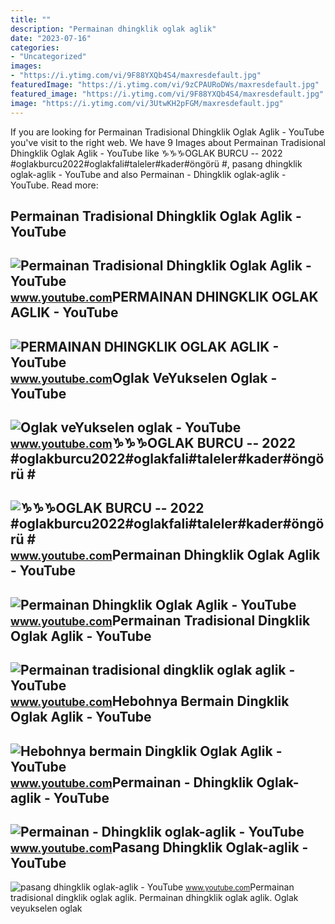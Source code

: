 ```yaml
---
title: ""
description: "Permainan dhingklik oglak aglik"
date: "2023-07-16"
categories:
- "Uncategorized"
images:
- "https://i.ytimg.com/vi/9F88YXQb4S4/maxresdefault.jpg"
featuredImage: "https://i.ytimg.com/vi/9zCPAURoDWs/maxresdefault.jpg"
featured_image: "https://i.ytimg.com/vi/9F88YXQb4S4/maxresdefault.jpg"
image: "https://i.ytimg.com/vi/3UtwKH2pFGM/maxresdefault.jpg"
---
```


If you are looking for Permainan Tradisional Dhingklik Oglak Aglik - YouTube you've visit to the right web. We have 9 Images about Permainan Tradisional Dhingklik Oglak Aglik - YouTube like ♑♑♑OGLAK BURCU -- 2022 #oglakburcu2022#oglakfali#taleler#kader#öngörü #, pasang dhingklik oglak-aglik - YouTube and also Permainan - Dhingklik oglak-aglik - YouTube. Read more:

Permainan Tradisional Dhingklik Oglak Aglik - YouTube
-----------------------------------------------------

 ![Permainan Tradisional Dhingklik Oglak Aglik - YouTube](https://i.ytimg.com/vi/kmwtHLSwwTI/maxresdefault.jpg) <small>www.youtube.com</small>PERMAINAN DHINGKLIK OGLAK AGLIK - YouTube
-----------------------------------------

 ![PERMAINAN DHINGKLIK OGLAK AGLIK - YouTube](https://i.ytimg.com/vi/9F88YXQb4S4/maxresdefault.jpg) <small>www.youtube.com</small>Oglak VeYukselen Oglak - YouTube
--------------------------------

 ![Oglak veYukselen oglak - YouTube](https://i.ytimg.com/vi/w4lzImXvo-g/maxresdefault.jpg?sqp=-oaymwEmCIAKENAF8quKqQMa8AEB-AH-CYAC0AWKAgwIABABGGUgXyhSMA8=&rs=AOn4CLBz13UHUF4Xbx8vxhTQ0aO7OmALQg) <small>www.youtube.com</small>♑♑♑OGLAK BURCU -- 2022 #oglakburcu2022#oglakfali#taleler#kader#öngörü #
-----------------------------------------------------------------------

 ![♑♑♑OGLAK BURCU -- 2022 #oglakburcu2022#oglakfali#taleler#kader#öngörü #](https://i.ytimg.com/vi/wiC3rEo7cmU/maxresdefault.jpg) <small>www.youtube.com</small>Permainan Dhingklik Oglak Aglik - YouTube
-----------------------------------------

 ![Permainan Dhingklik Oglak Aglik - YouTube](https://i.ytimg.com/vi/RHnoL0DMXjY/maxresdefault.jpg) <small>www.youtube.com</small>Permainan Tradisional Dingklik Oglak Aglik - YouTube
----------------------------------------------------

 ![Permainan tradisional dingklik oglak aglik - YouTube](https://i.ytimg.com/vi/3UtwKH2pFGM/maxresdefault.jpg) <small>www.youtube.com</small>Hebohnya Bermain Dingklik Oglak Aglik - YouTube
-----------------------------------------------

 ![Hebohnya bermain Dingklik Oglak Aglik - YouTube](https://i.ytimg.com/vi/9zCPAURoDWs/maxresdefault.jpg) <small>www.youtube.com</small>Permainan - Dhingklik Oglak-aglik - YouTube
-------------------------------------------

 ![Permainan - Dhingklik oglak-aglik - YouTube](https://i.ytimg.com/vi/ZoVcq7fH9l0/maxresdefault.jpg) <small>www.youtube.com</small>Pasang Dhingklik Oglak-aglik - YouTube
--------------------------------------

 ![pasang dhingklik oglak-aglik - YouTube](https://i.ytimg.com/vi/yf60PycSjrw/maxresdefault.jpg?sqp=-oaymwEmCIAKENAF8quKqQMa8AEB-AH-CYAC0AWKAgwIABABGGUgXShQMA8=&rs=AOn4CLAH-a5ecsrab5mKILn3GVOJZcIASA) <small>www.youtube.com</small>Permainan tradisional dingklik oglak aglik. Permainan dhingklik oglak aglik. Oglak veyukselen oglak
